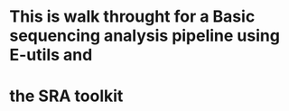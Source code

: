 # This is  walk throught for a Basic sequencing analysis pipeline using E-utils and 
# the SRA toolkit
